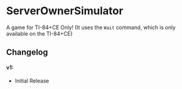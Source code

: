 # ServerOwnerSimulator
A game for TI-84+CE Only! (It uses the `Wait` command, which is only available on the TI-84+CE)

## Changelog

#### v1:
- Initial Release
